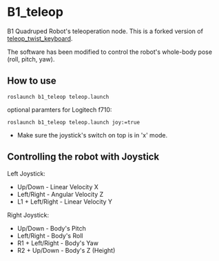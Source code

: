 # B1_teleop
B1 Quadruped Robot's teleoperation node. This is a forked version of [teleop_twist_keyboard](https://github.com/ros-teleop/teleop_twist_keyboard/blob/master/teleop_twist_keyboard.py). 

The software has been modified to control the robot's whole-body pose (roll, pitch, yaw).

## How to use

    roslaunch b1_teleop teleop.launch

optional paramters for Logitech f710:

    roslaunch b1_teleop teleop.launch joy:=true

* Make sure the joystick's switch on top is in 'x' mode.

## Controlling the robot with Joystick

Left Joystick:
- Up/Down - Linear Velocity X
- Left/Right - Angular Velocity Z
- L1 + Left/Right - Linear Velocity Y

Right Joystick:
- Up/Down - Body's Pitch
- Left/Right - Body's Roll
- R1 + Left/Right - Body's Yaw
- R2 + Up/Down - Body's Z (Height) 